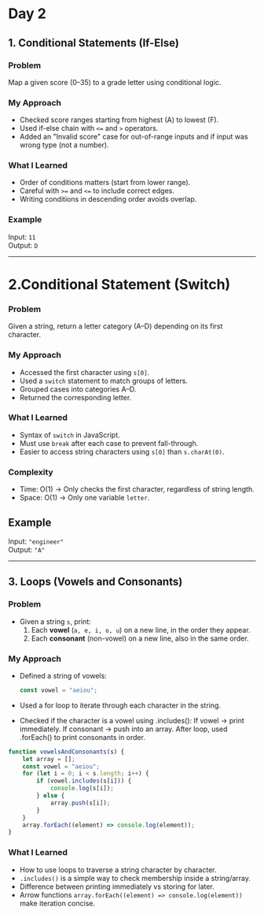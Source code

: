 # Day 2
## 1. Conditional Statements (If-Else)

### Problem
Map a given score (0–35) to a grade letter using conditional logic.

### My Approach
- Checked score ranges starting from highest (A) to lowest (F).
- Used if-else chain with `<=` and `>` operators.
- Added an "Invalid score" case for out-of-range inputs and if input was wrong type (not a number).

### What I Learned
- Order of conditions matters (start from lower range).
- Careful with `>=` and `<=` to include correct edges.
- Writing conditions in descending order avoids overlap.

### Example
Input: `11`  
Output: `D`

---

# 2.Conditional Statement (Switch)

### Problem
Given a string, return a letter category (A–D) depending on its first character.

### My Approach
- Accessed the first character using `s[0]`.
- Used a `switch` statement to match groups of letters.
- Grouped cases into categories A–D.
- Returned the corresponding letter.

### What I Learned
- Syntax of `switch` in JavaScript.
- Must use `break` after each case to prevent fall-through.
- Easier to access string characters using `s[0]` than `s.charAt(0)`.

### Complexity
- Time: O(1) → Only checks the first character, regardless of string length.
- Space: O(1) → Only one variable `letter`.

## Example
Input: `"engineer"`  
Output: `"A"`

---

## 3. Loops (Vowels and Consonants)

### Problem
- Given a string `s`, print:
  1. Each **vowel** (`a, e, i, o, u`) on a new line, in the order they appear.  
  2. Each **consonant** (non-vowel) on a new line, also in the same order.  

### My Approach
- Defined a string of vowels:  
  ```javascript
  const vowel = "aeiou";
  ```

- Used a for loop to iterate through each character in the string.
- Checked if the character is a vowel using .includes():
If vowel → print immediately.
If consonant → push into an array.
After loop, used .forEach() to print consonants in order.
```javascript
function vowelsAndConsonants(s) {
    let array = [];
    const vowel = "aeiou";
    for (let i = 0; i < s.length; i++) {
        if (vowel.includes(s[i])) {
            console.log(s[i]);
        } else {
            array.push(s[i]);
        }
    }
    array.forEach((element) => console.log(element));
}
```

### What I Learned
- How to use loops to traverse a string character by character.
- `.includes()` is a simple way to check membership inside a string/array.
- Difference between printing immediately vs storing for later.
- Arrow functions `array.forEach((element) => console.log(element))` make iteration concise.